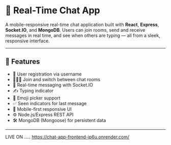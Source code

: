 # 💬 Real-Time Chat App

A mobile-responsive real-time chat application built with **React**, **Express**, **Socket.IO**, and **MongoDB**. Users can join rooms, send and receive messages in real time, and see when others are typing — all from a sleek, responsive interface.

---

## 🚀 Features

- 🔐 User registration via username
- 🧑‍🤝‍🧑 Join and switch between chat rooms
- 📡 Real-time messaging with Socket.IO
- ✍️ Typing indicator
- 💬 Emoji picker support
- ✅ Seen indicators for last message
- 📱 Mobile-first responsive UI
- ⚙️ Node.js/Express REST API
- 🛠 MongoDB (Mongoose) for persistent data

---

LIVE  ON .....
https://chat-app-frontend-ip6u.onrender.com/
